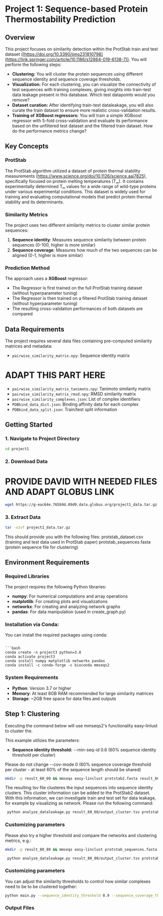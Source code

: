 # Project 1: Sequence-based Protein Thermostability Prediction

## Overview

This project focuses on similarity detection within the ProtStab train and test dataset ([https://doi.org/10.3390/ijms231810798](https://link.springer.com/article/10.1186/s12864-019-6138-7)). You will perform the following steps:
- **Clustering:** You will cluster the protein sequences using different sequence identity and sequence coverage thresholds.
- **Visualization:** For each clustering, you can visualize the connectivity of test sequences with training complexes, giving insights into train-test data leakage present in this database. Which test datapoints would you remove? 
- **Dataset curation:** After identifying train-test dataleakage, you will also curate the train dataset to ensure more realistic cross-validation results.
- **Training of XGBoost regressors:** You will train a simple XGBoost regressor with 5-fold cross-validation and evaluate its performance based on the unfiltered test dataset and the filtered train dataset. How do the performance metrics change?

## Key Concepts

### ProtStab
The ProtStab algorithm utilized a dataset of protein thermal stability measurements (https://www.science.org/doi/10.1126/science.aai7825), specifically focused on protein melting temperatures (Tₘ). It contains experimentally determined Tₘ values for a wide range of wild-type proteins under various experimental conditions. This dataset is widely used for training and evaluating computational models that predict protein thermal stability and its determinants. 

### Similarity Metrics
The project uses two different similarity metrics to cluster similar protein sequences:

1. **Sequence identity**: Measures sequence similarity between protein sequences (0-100, higher is more similar)
2. **Sequence coverage**: Measures how much of the two sequences can be aligned (0-1, higher is more similar)

### Prediction Method
The approach uses a **XGBoost** regressor:
- The Regressor is first trained on the full ProtStab training dataset (without hyperparameter tuning) 
- The Regressor is then trained on a filtered ProtStab training dataset (without hyperparameter tuning) 
- The resulting cross-validation performances of both datasets are compared

## Data Requirements

The project requires several data files containing pre-computed similarity matrices and metadata:

- `pairwise_similarity_matrix.npy`: Sequence identity matrix
# ADAPT THIS PART HERE
- `pairwise_similarity_matrix_tanimoto.npy`: Tanimoto similarity matrix  
- `pairwise_similarity_matrix_rmsd.npy`: RMSD similarity matrix
- `pairwise_similarity_complexes.json`: List of complex identifiers
- `PDBbind_data_dict.json`: Binding affinity data for each complex
- `PDBbind_data_split.json`: Train/test split information

## Getting Started

### 1. Navigate to Project Directory
```bash
cd project1
```

### 2. Download Data
# PROVIDE DAVID WITH NEEDED FILES AND ADAPT GLOBUS LINK
```bash
wget https://g-eac64e.765b9d.09d9.data.globus.org/project1_data.tar.gz
```

### 3. Extract Data
```bash
tar -xzvf project1_data.tar.gz
```

This should provide you with the following files:
protstab_dataset.csv (training and test data used in ProtStab paper)
protstab_sequences.fasta (protein sequence file for clustering)

## Environment Requirements

### Required Libraries
The project requires the following Python libraries:

- **numpy**: For numerical computations and array operations
- **matplotlib**: For creating plots and visualizations
- **networkx**: For creating and analyzing network graphs
- **pandas**: For data manipulation (used in create_graph.py)


### Installation via Conda:
You can install the required packages using conda:
```

```bash
conda create -n project3 python=3.8
conda activate project3
conda install numpy matplotlib networkx pandas
conda install -c conda-forge -c bioconda mmseqs2
```

### System Requirements
- **Python**: Version 3.7 or higher
- **Memory**: At least 8GB RAM recommended for large similarity matrices
- **Storage**: ~2GB free space for data files and outputs

## Step 1: Clustering

Executing the command below will use mmseqs2's functionality easy-linlust to cluster the.

This example utilizes the parameters:

- **Sequence identity threshold:** --min-seq-id 0.6 (60% sequence identity threshold per cluster)

Please do not change --cov-mode 0 (60% sequence coverage threshold per cluster - at least 60% of the sequence length should be shared)

```bash
mkdir -p result_60_60 && mmseqs easy-linclust protstab2.fasta result_60_60/output result_60_60 --min-seq-id 0.6 -c 0.6 --cov-mode 0
```

The resulting tsv file clusteres the input sequences into sequence identity clusters. This cluster information can be added to the ProtStab2 dataset.
With this information, we can investigate train and test set for data leakage, for example by visualizing as network. Please run the following command:

```bash
 python analyze_dataleakage.py result_60_60/output_cluster.tsv protstab_dataset.csv identity_matrix.npz result_60_60
```
### Customizing parameters
Please also try a higher threshold and compare the networks and clustering metrics, e.g.:

```bash
mkdir -p result_80_80 && mmseqs easy-linclust protstab_sequences.fasta result_80_80/output test --min-seq-id 0.8 -c 0.8 --cov-mode 0
```
```bash
 python analyze_dataleakage.py result_80_80/output_cluster.tsv protstab_dataset.csv result_80_80
```


### Customizing parameters
You can adjust the similarity thresholds to control how similar complexes need to be to be clustered together:

```bash
python main.py --sequence_identity_threshold 0.9 --sequence_coverage_threshold 0.9
```

### Output Files





